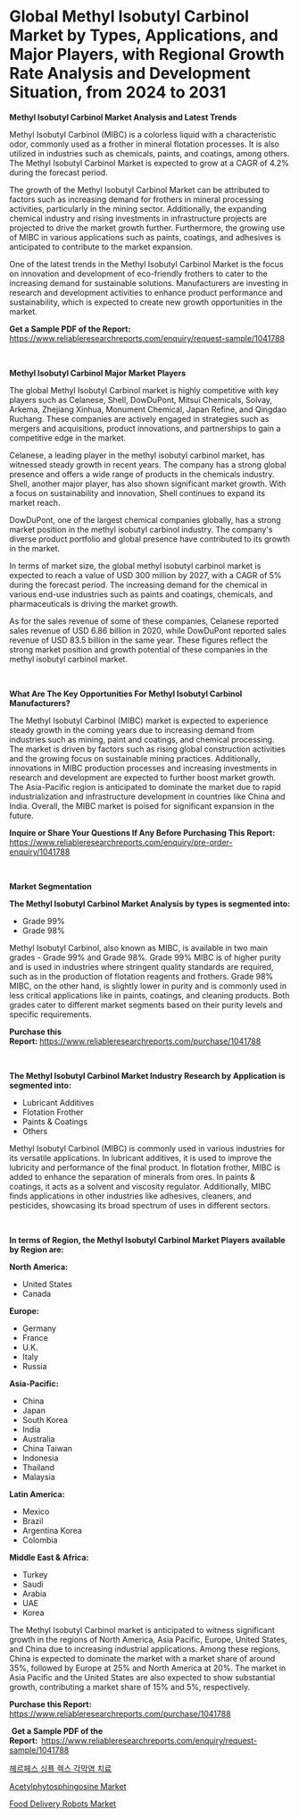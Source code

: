 <p><h1>Global Methyl Isobutyl Carbinol Market by Types, Applications, and Major Players, with Regional Growth Rate Analysis and Development Situation, from 2024 to 2031</h1></p><p><strong>Methyl Isobutyl Carbinol Market Analysis and Latest Trends</strong></p>
<p><p>Methyl Isobutyl Carbinol (MIBC) is a colorless liquid with a characteristic odor, commonly used as a frother in mineral flotation processes. It is also utilized in industries such as chemicals, paints, and coatings, among others. The Methyl Isobutyl Carbinol Market is expected to grow at a CAGR of 4.2% during the forecast period.</p><p>The growth of the Methyl Isobutyl Carbinol Market can be attributed to factors such as increasing demand for frothers in mineral processing activities, particularly in the mining sector. Additionally, the expanding chemical industry and rising investments in infrastructure projects are projected to drive the market growth further. Furthermore, the growing use of MIBC in various applications such as paints, coatings, and adhesives is anticipated to contribute to the market expansion.</p><p>One of the latest trends in the Methyl Isobutyl Carbinol Market is the focus on innovation and development of eco-friendly frothers to cater to the increasing demand for sustainable solutions. Manufacturers are investing in research and development activities to enhance product performance and sustainability, which is expected to create new growth opportunities in the market.</p></p>
<p><strong>Get a Sample PDF of the Report:&nbsp;</strong> <a href="https://www.reliableresearchreports.com/enquiry/request-sample/1041788">https://www.reliableresearchreports.com/enquiry/request-sample/1041788</a></p>
<p>&nbsp;</p>
<p><strong>Methyl Isobutyl Carbinol Major Market Players</strong></p>
<p><p>The global Methyl Isobutyl Carbinol market is highly competitive with key players such as Celanese, Shell, DowDuPont, Mitsui Chemicals, Solvay, Arkema, Zhejiang Xinhua, Monument Chemical, Japan Refine, and Qingdao Ruchang. These companies are actively engaged in strategies such as mergers and acquisitions, product innovations, and partnerships to gain a competitive edge in the market.</p><p>Celanese, a leading player in the methyl isobutyl carbinol market, has witnessed steady growth in recent years. The company has a strong global presence and offers a wide range of products in the chemicals industry. Shell, another major player, has also shown significant market growth. With a focus on sustainability and innovation, Shell continues to expand its market reach.</p><p>DowDuPont, one of the largest chemical companies globally, has a strong market position in the methyl isobutyl carbinol industry. The company's diverse product portfolio and global presence have contributed to its growth in the market.</p><p>In terms of market size, the global methyl isobutyl carbinol market is expected to reach a value of USD 300 million by 2027, with a CAGR of 5% during the forecast period. The increasing demand for the chemical in various end-use industries such as paints and coatings, chemicals, and pharmaceuticals is driving the market growth.</p><p>As for the sales revenue of some of these companies, Celanese reported sales revenue of USD 6.86 billion in 2020, while DowDuPont reported sales revenue of USD 83.5 billion in the same year. These figures reflect the strong market position and growth potential of these companies in the methyl isobutyl carbinol market.</p></p>
<p>&nbsp;</p>
<p><strong>What Are The Key Opportunities For Methyl Isobutyl Carbinol Manufacturers?</strong></p>
<p><p>The Methyl Isobutyl Carbinol (MIBC) market is expected to experience steady growth in the coming years due to increasing demand from industries such as mining, paint and coatings, and chemical processing. The market is driven by factors such as rising global construction activities and the growing focus on sustainable mining practices. Additionally, innovations in MIBC production processes and increasing investments in research and development are expected to further boost market growth. The Asia-Pacific region is anticipated to dominate the market due to rapid industrialization and infrastructure development in countries like China and India. Overall, the MIBC market is poised for significant expansion in the future.</p></p>
<p><strong>Inquire or Share Your Questions If Any Before Purchasing This Report:</strong> <a href="https://www.reliableresearchreports.com/enquiry/pre-order-enquiry/1041788">https://www.reliableresearchreports.com/enquiry/pre-order-enquiry/1041788</a></p>
<p>&nbsp;</p>
<p><strong>Market Segmentation</strong></p>
<p><strong>The Methyl Isobutyl Carbinol Market Analysis by types is segmented into:</strong></p>
<p><ul><li>Grade 99%</li><li>Grade 98%</li></ul></p>
<p><p>Methyl Isobutyl Carbinol, also known as MIBC, is available in two main grades - Grade 99% and Grade 98%. Grade 99% MIBC is of higher purity and is used in industries where stringent quality standards are required, such as in the production of flotation reagents and frothers. Grade 98% MIBC, on the other hand, is slightly lower in purity and is commonly used in less critical applications like in paints, coatings, and cleaning products. Both grades cater to different market segments based on their purity levels and specific requirements.</p></p>
<p><strong>Purchase this Report:&nbsp;</strong><a href="https://www.reliableresearchreports.com/purchase/1041788">https://www.reliableresearchreports.com/purchase/1041788</a></p>
<p>&nbsp;</p>
<p><strong>The Methyl Isobutyl Carbinol Market Industry Research by Application is segmented into:</strong></p>
<p><ul><li>Lubricant Additives</li><li>Flotation Frother</li><li>Paints & Coatings</li><li>Others</li></ul></p>
<p><p>Methyl Isobutyl Carbinol (MIBC) is commonly used in various industries for its versatile applications. In lubricant additives, it is used to improve the lubricity and performance of the final product. In flotation frother, MIBC is added to enhance the separation of minerals from ores. In paints & coatings, it acts as a solvent and viscosity regulator. Additionally, MIBC finds applications in other industries like adhesives, cleaners, and pesticides, showcasing its broad spectrum of uses in different sectors.</p></p>
<p>&nbsp;</p>
<p><strong>In terms of Region, the Methyl Isobutyl Carbinol Market Players available by Region are:</strong></p>
<p>
    <p> <strong> North America: </strong>
        <ul>
            <li>United States</li>
            <li>Canada</li>
        </ul>
        </p> 
    <p> <strong> Europe: </strong>
        <ul>
            <li>Germany</li>
            <li>France</li>
            <li>U.K.</li>
            <li>Italy</li>
            <li>Russia</li>
        </ul>
        </p> 
    <p> <strong> Asia-Pacific: </strong>
        <ul>
            <li>China</li>
            <li>Japan</li>
            <li>South Korea</li>
            <li>India</li>
            <li>Australia</li>
            <li>China Taiwan</li>
            <li>Indonesia</li>
            <li>Thailand</li>
            <li>Malaysia</li>
        </ul>
        </p> 
    <p> <strong> Latin America: </strong>
        <ul>
            <li>Mexico</li>
            <li>Brazil</li>
            <li>Argentina Korea</li>
            <li>Colombia</li>
        </ul>
        </p> 
    <p> <strong> Middle East & Africa: </strong>
        <ul>
            <li>Turkey</li>
            <li>Saudi</li>
            <li>Arabia</li>
            <li>UAE</li>
            <li>Korea</li>
        </ul>
    </p>
    </p>
<p><p>The Methyl Isobutyl Carbinol market is anticipated to witness significant growth in the regions of North America, Asia Pacific, Europe, United States, and China due to increasing industrial applications. Among these regions, China is expected to dominate the market with a market share of around 35%, followed by Europe at 25% and North America at 20%. The market in Asia Pacific and the United States are also expected to show substantial growth, contributing a market share of 15% and 5%, respectively.</p></p>
<p><strong>Purchase this Report: </strong><a href="https://www.reliableresearchreports.com/purchase/1041788">https://www.reliableresearchreports.com/purchase/1041788</a></p>
<p>&nbsp;<strong>Get a Sample PDF of the Report:&nbsp;&nbsp;</strong><a href="https://www.reliableresearchreports.com/enquiry/request-sample/1041788">https://www.reliableresearchreports.com/enquiry/request-sample/1041788</a></p>
<p><strong></strong></p>
<p><p><a href="https://medium.com/@derrickmafrks96745/%ED%97%A4%EB%A5%B4%ED%8E%98%EC%8A%A4-%EB%8B%A8%EC%88%9C-%EC%BC%80%EB%9D%BC%ED%8B%B0%ED%8B%B0%EC%8A%A4-%EC%B9%98%EB%A3%8C-%EC%8B%9C%EC%9E%A5-%EA%B7%9C%EB%AA%A8-%EC%8B%9C%EC%9E%A5-%EC%A0%84%EB%A7%9D-%EB%B0%8F-%EC%8B%9C%EC%9E%A5-%EC%98%88%EC%B8%A1-2024%EB%85%84%EB%B6%80%ED%84%B0-2031%EB%85%84-48f70c670ed8">헤르페스 심플 렉스 각막염 치료</a></p><p><a href="https://view.publitas.com/reportprime-1/acetylphytosphingosine-market-dynamics-2023-2030-also-about-its-market-trends-projections-and-opportunities/">Acetylphytosphingosine Market</a></p><p><a href="https://view.publitas.com/reportprime-1/food-delivery-robots-market-analysis-examines-its-scope-on-growth-opportunities-and-forecasted-trends-spanning-from-2023-to-2030/">Food Delivery Robots Market</a></p></p>